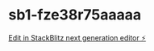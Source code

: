 # sb1-fze38r75aaaaa

[Edit in StackBlitz next generation editor ⚡️](https://stackblitz.com/~/github.com/ArthurPhyto/sb1-fze38r75aaaaa)